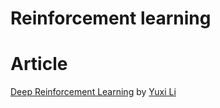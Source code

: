 # Reinforcement learning

Article
============================
[Deep Reinforcement Learning](https://arxiv.org/abs/1810.06339) by [Yuxi Li](https://medium.com/@yuxili)
